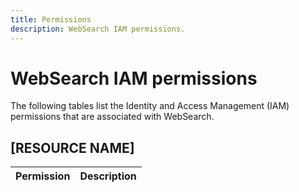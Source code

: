 ```yaml
---
title: Permissions
description: WebSearch IAM permissions.
---
```


# WebSearch IAM permissions

The following tables list the Identity and Access Management (IAM) permissions that are associated with WebSearch.

## [RESOURCE NAME]

| Permission | Description |
| --- | --- |

